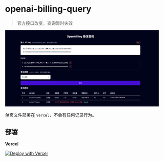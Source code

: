# openai-billing-query

> 官方接口改变，查询暂时失效

![Cover](cover.png)

单页文件部署在 `Vercel`，不会有任何记录行为。

## 部署

**Vercel**

[![Deploy with Vercel](https://vercel.com/button)](https://vercel.com/new/clone?repository-url=https://github.com/Chanzhaoyu/openai-billing-query)
